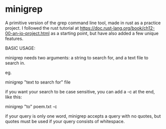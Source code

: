 # minigrep
A primitive version of the grep command line tool,
made in rust as a practice project. I followed the rust tutorial
at https://doc.rust-lang.org/book/ch12-00-an-io-project.html
as a starting point, but have also added a few unique features.

BASIC USAGE:

minigrep needs two arguments: a string to search for, and a text file to search in.

eg.

minigrep "text to search for" file

if you want your search to be case sensitive, you can add a -c at the end, like this:

minigrep "to" poem.txt -c

if your query is only one word, minigrep accepts a query with no quotes, but quotes must be used if your query consists of whitespace.
